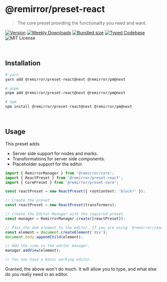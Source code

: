 # @remirror/preset-react

> The core preset providing the functionality you need and want.

[![Version][version]][npm] [![Weekly Downloads][downloads-badge]][npm] [![Bundled size][size-badge]][size] [![Typed Codebase][typescript]](./src/index.ts) ![MIT License][license]

[version]: https://flat.badgen.net/npm/v/@remirror/preset-react
[npm]: https://npmjs.com/package/@remirror/preset-react
[license]: https://flat.badgen.net/badge/license/MIT/purple
[size]: https://bundlephobia.com/result?p=@remirror/preset-react
[size-badge]: https://flat.badgen.net/bundlephobia/minzip/@remirror/preset-react
[typescript]: https://flat.badgen.net/badge/icon/TypeScript?icon=typescript&label
[downloads-badge]: https://badgen.net/npm/dw/@remirror/preset-react/red?icon=npm

<br />

## Installation

```bash
# yarn
yarn add @remirror/preset-react@next @remirror/pm@next

# pnpm
pnpm add @remirror/preset-react@next @remirror/pm@next

# npm
npm install @remirror/preset-react@next @remirror/pm@next
```

<br />

## Usage

This preset adds

- Server side support for nodes and marks.
- Transformations for server side components.
- Placeholder support for the editor.

```ts
import { RemirrorManager } from '@remirror/core';
import { ReactPreset } from '@remirror/preset-react';
import { CorePreset } from '@remirror/preset-core';

const reactPreset = new ReactPreset({ rootContent: 'block*' });

// Create the preset
const reactPreset = new ReactPreset(transformers);

// Create the Editor Manager with the required preset.
const manager = RemirrorManager.create([reactPreset]);

// Pass the dom element to the editor. If you are using `@remirror/react` this is done for you.
const element = document.createElement('div');
document.body.appendChild(element);

// Add the view to the editor manager.
manager.addView(element);

// You now have a basic working editor.
```

Granted, the above won't do much. It will allow you to type, and what else do you really need in an editor.
